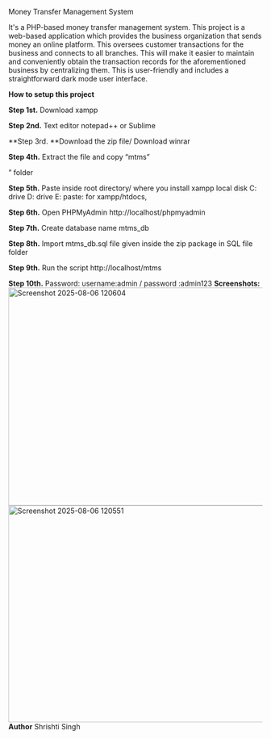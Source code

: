 Money Transfer Management System

It's a PHP-based money transfer management system. This project is a web-based application which provides the business organization that sends money an online platform. This oversees customer transactions for the business and connects to all branches. This will make it easier to maintain and conveniently obtain the transaction records for the aforementioned business by centralizing them. This is user-friendly and includes a straightforward dark mode user interface.


**How to setup this project**

**Step 1st.** Download xampp

**Step 2nd.** Text editor notepad++ or Sublime

**Step 3rd. **Download the zip file/ Download winrar

**Step 4th.** Extract the file and copy “mtms”

” folder

**Step 5th.** Paste inside root directory/ where you install xampp local disk C: drive D: drive E: paste: for xampp/htdocs,

**Step 6th.** Open PHPMyAdmin http://localhost/phpmyadmin

**Step 7th.** Create database name mtms_db

**Step 8th.** Import mtms_db.sql file given inside the zip package in SQL file folder

**Step 9th.** Run the script http://localhost/mtms

**Step 10th.**
 Password: username:admin / password :admin123
 **Screenshots:**
 <img width="759" height="432" alt="Screenshot 2025-08-06 120604" src="https://github.com/user-attachments/assets/7446af01-9fa1-48ac-a75c-675d5e2f0169" />
<img width="766" height="430" alt="Screenshot 2025-08-06 120551" src="https://github.com/user-attachments/assets/4c6b852b-ffed-4316-bcb7-1beb9f7f6fcd" />
**Author**
Shrishti Singh
